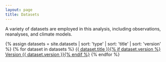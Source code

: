 ```yaml
---
layout: page
title: Datasets
---
```


A variety of datasets are employed in this analysis, including observations, reanalyses, and climate models.

{% assign datasets = site.datasets | sort: 'type' | sort: 'title' | sort: 'version' %}
{% for dataset in datasets %}
  <a href="{{ dataset.url | prepend: site.url }}">{{ dataset.title }}{% if dataset.version %} Version {{ dataset.version }}{% endif %}</a>
{% endfor %}
